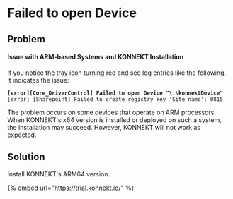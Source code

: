 # Failed to open Device

## Problem

#### Issue with ARM-based Systems and KONNEKT Installation

If you notice the tray icon turning red and see log entries like the following, it indicates the issue:

<pre><code><strong>[error][Core_DriverControl] Failed to open Device "\.\konnektDevice"
</strong>[error] [Sharepoint] Failed to create registry key 'Site name': 0815
</code></pre>

The problem occurs on some devices that operate on ARM processors. When KONNEKT's x64 version is installed or deployed on such a system, the installation may succeed. However, KONNEKT will not work as expected.&#x20;

## Solution

Install KONNEKT's ARM64 version.

{% embed url="https://trial.konnekt.io/" %}
